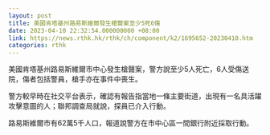 ```yaml
---
layout: post
title: 美國肯塔基州路易斯維爾發生槍聲案至少5死6傷
date: 2023-04-10 22:32:54.000000000 +08:00
link: https://news.rthk.hk/rthk/ch/component/k2/1695652-20230410.htm
categories: rthk
---
```


美國肯塔基州路易斯維爾市中心發生槍聲案，警方說至少5人死亡，6人受傷送院，傷者包括警員，槍手亦在事件中喪生。

警方較早時在社交平台表示，確認有報告指當地一條主要街道，出現有一名具活躍攻擊意圖的人；聯邦調查局就說，探員已介入行動。

路易斯維爾市有62萬5千人口，報道說警方在市中心區一間銀行附近採取行動。
